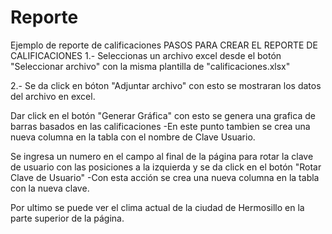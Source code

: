 # Reporte
Ejemplo de reporte de calificaciones PASOS PARA CREAR EL REPORTE DE CALIFICACIONES 1.- Seleccionas un archivo excel desde el botón "Seleccionar archivo" con la misma plantilla de "calificaciones.xlsx"

2.- Se da click en bóton "Adjuntar archivo" con esto se mostraran los datos del archivo en excel.

Dar click en el botón "Generar Gráfica" con esto se genera una grafica de barras basados en las calificaciones -En este punto tambien se crea una nueva columna en la tabla con el nombre de Clave Usuario.

Se ingresa un numero en el campo al final de la página para rotar la clave de usuario con las posiciones a la izquierda y se da click en el botón "Rotar Clave de Usuario" -Con esta acción se crea una nueva columna en la tabla con la nueva clave.

Por ultimo se puede ver el clima actual de la ciudad de Hermosillo en la parte superior de la página.
